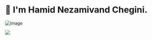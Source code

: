 # 👋 I'm Hamid Nezamivand Chegini.
![image](https://github.com/Hamidnch/hamidnch/assets/11829193/11270f60-8450-4d18-8da0-a106269a9112)

<img align="center" src="https://github.com/Hamidnch/hamidnch/assets/11829193/91df5820-99cf-4323-b3db-d59656e21df8" />
